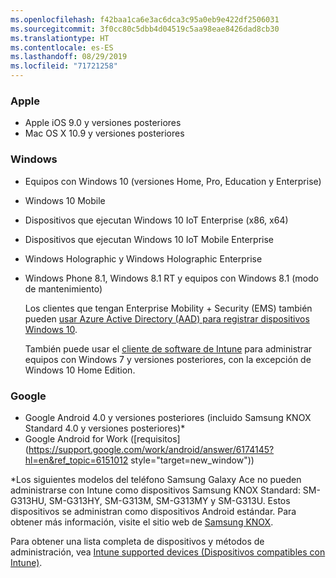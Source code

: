 ```yaml
---
ms.openlocfilehash: f42baa1ca6e3ac6dca3c95a0eb9e422df2506031
ms.sourcegitcommit: 3f0cc80c5dbb4d04519c5aa98eae8426dad8cb30
ms.translationtype: HT
ms.contentlocale: es-ES
ms.lasthandoff: 08/29/2019
ms.locfileid: "71721258"
---
```

### <a name="apple"></a>Apple
- Apple iOS 9.0 y versiones posteriores
- Mac OS X 10.9 y versiones posteriores

### <a name="windows"></a>Windows
- Equipos con Windows 10 (versiones Home, Pro, Education y Enterprise)
- Windows 10 Mobile
- Dispositivos que ejecutan Windows 10 IoT Enterprise (x86, x64)
- Dispositivos que ejecutan Windows 10 IoT Mobile Enterprise
- Windows Holographic y Windows Holographic Enterprise
- Windows Phone 8.1, Windows 8.1 RT y equipos con Windows 8.1 (modo de mantenimiento)

  Los clientes que tengan Enterprise Mobility + Security (EMS) también pueden [usar Azure Active Directory (AAD) para registrar dispositivos Windows 10](/intune-classic/deploy-use/set-up-windows-device-management-with-microsoft-intune#azure-active-directory-enrollment).

  También puede usar el [cliente de software de Intune](/intune-classic/deploy-use/manage-windows-pcs-with-microsoft-intune) para administrar equipos con Windows 7 y versiones posteriores, con la excepción de Windows 10 Home Edition.

### <a name="google"></a>Google
- Google Android 4.0 y versiones posteriores (incluido Samsung KNOX Standard 4.0 y versiones posteriores)*
- Google Android for Work ([requisitos](https://support.google.com/work/android/answer/6174145?hl=en&ref_topic=6151012 style="target=new_window"))

*Los siguientes modelos del teléfono Samsung Galaxy Ace no pueden administrarse con Intune como dispositivos Samsung KNOX Standard: SM-G313HU, SM-G313HY, SM-G313M, SM-G313MY y SM-G313U. Estos dispositivos se administran como dispositivos Android estándar. Para obtener más información, visite el sitio web de [Samsung KNOX](https://www.samsungknox.com/en).

Para obtener una lista completa de dispositivos y métodos de administración, vea [Intune supported devices (Dispositivos compatibles con Intune)](/intune/supported-devices-browsers#intune-supported-devices).
